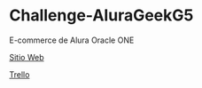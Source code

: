 # Challenge-AluraGeekG5
E-commerce de Alura Oracle ONE

<a href="https://github.com/Walter185/Challenge-AluraGeekG5">Sitio Web</a>

<a href="https://trello.com/b/M5yraUPI/alurageek">Trello</a>